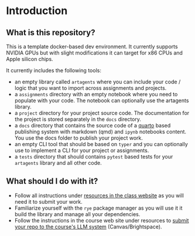 # Introduction

## What is this repository?

This is a template docker-based dev environment. It currently supports NVIDIA GPUs but with slight modifications it can target for x86 CPUs and Apple silicon chips. 

It currently includes the following tools:

* an empty library called `artagents`  where you can include your code / logic that you want to import across assignments and projects.
* a `assignments` directory with an empty notebook where you need to populate with your code. The notebook can optionally use the artagents library. 
* a `project` directory for your project source code. The documentation for the project is stored separately in the `docs` directory. 
* a `docs` directory that contains the source code of a [quarto](https://quarto.org/) based publishing system with markdown (qmd) and `ipynb` notebooks content. You use the docs folder to publish your project work. 
* an empty CLI tool that should be based on `typer` and you can optionally use to implement a CLI for your project or assignments. 
* a `tests` directory that should contains `pytest` based tests  for your `artagents` library and all other code.

## What should I do with it?

* Follow all instructions under [resources in the class website](https://pantelis.github.io/aiml-common/resources/environment/) as you will need it to submit your work. 
* Familiarize yourself with the `rye` package manager as you will use it it build the library and manage all your dependencies. 
* Follow the instructions in the course web site under resources to [submit your repo to the course's LLM system](https://pantelis.github.io/aiml-common/resources/environment/assignment-submission.html) (Canvas/Brightspace). 